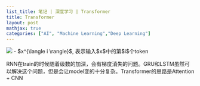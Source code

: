 ```yaml
---
list_title: 笔记 | 深度学习 | Transformer
title: Transformer
layout: post
mathjax: true
categories: ["AI", "Machine Learning","Deep Learning"]
---
```


<img class="md-img-center" src="{{site.baseurl}}/assets/images/2018/04/dl-rnn-1-nn-1.png">
- $x^{\langle i \rangle}$, 表示输入$x$中的第$i$个token

RNN在train的时候随着级数的加深，会有梯度消失的问题。GRU和LSTM虽然可以解决这个问题，但是会让model变的十分复杂。Transformer的思路是Attention + CNN